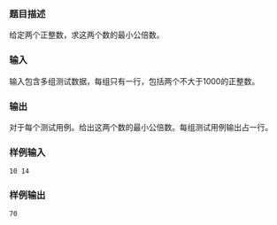 ### 题目描述

给定两个正整数，求这两个数的最小公倍数。

### 输入

输入包含多组测试数据，每组只有一行，包括两个不大于1000的正整数。

### 输出

对于每个测试用例。给出这两个数的最小公倍数。每组测试用例输出占一行。

### 样例输入

```
10 14
```

### 样例输出

```
70
```